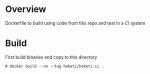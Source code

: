 # Overview
Dockerfile to build using code from this repo and test in a CI system

# Build
First build binaries and copy to this directory

    # docker build --rm --tag heketi/heketi:ci .

